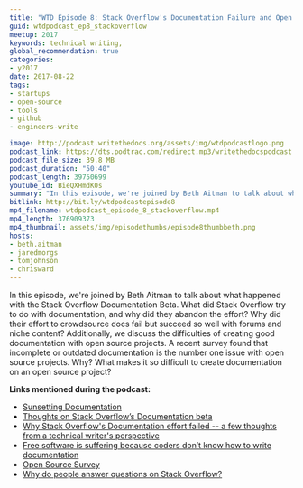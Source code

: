 ```yaml
---
title: "WTD Episode 8: Stack Overflow's Documentation Failure and Open Source Challenges"
guid: wtdpodcast_ep8_stackoverflow
meetup: 2017
keywords: technical writing,
global_recommendation: true
categories:
- y2017
date: 2017-08-22
tags:
- startups
- open-source
- tools
- github
- engineers-write

image: http://podcast.writethedocs.org/assets/img/wtdpodcastlogo.png
podcast_link: https://dts.podtrac.com/redirect.mp3/writethedocspodcast.org/wtd_episode_8.mp3
podcast_file_size: 39.8 MB
podcast_duration: "50:40"
podcast_length: 39750699
youtube_id: BieQXHmdK0s
summary: "In this episode, we're joined by Beth Aitman to talk about what happened with the Stack Overflow Documentation Beta. What did Stack Overflow try to do with documentation, and why did they abandon the effort? Why did their effort to crowdsource docs fail but succeed so well with forums and niche content? Additionally, we discuss the difficulties of creating good documentation with open source projects. A recent survey found that incomplete or outdated documentation is the number one issue with open source projects. Why? What makes it so difficult to create documentation on an open source project?"
bitlink: http://bit.ly/wtdpodcastepisode8
mp4_filename: wtdpodcast_episode_8_stackoverflow.mp4
mp4_length: 376909373
mp4_thumbnail: assets/img/episodethumbs/episode8thumbbeth.png
hosts:
- beth.aitman
- jaredmorgs
- tomjohnson
- chrisward
---
```


In this episode, we're joined by Beth Aitman to talk about what happened with the Stack Overflow Documentation Beta. What did Stack Overflow try to do with documentation, and why did they abandon the effort? Why did their effort to crowdsource docs fail but succeed so well with forums and niche content? Additionally, we discuss the difficulties of creating good documentation with open source projects. A recent survey found that incomplete or outdated documentation is the number one issue with open source projects. Why? What makes it so difficult to create documentation on an open source project?


**Links mentioned during the podcast:**

* [Sunsetting Documentation](https://meta.stackoverflow.com/questions/354217/sunsetting-documentation)
* [Thoughts on Stack Overflow’s Documentation beta](https://medium.com/@beth.aitman/thoughts-on-stack-overflows-documentation-beta-f5a8b7f10c8)
* [Why Stack Overflow's Documentation effort failed -- a few thoughts from a technical writer's perspective](http://idratherbewriting.com/2017/08/05/why-stack-overflow-documentation-effort-failed/)
* [Free software is suffering because coders don’t know how to write documentation](https://thenextweb.com/dd/2017/06/02/free-software-is-suffering-because-coders-dont-know-how-to-write-documentation/#.tnw_xijs56yV)
* [Open Source Survey](http://opensourcesurvey.org/2017/)
* [Why do people answer questions on Stack Overflow?](https://jericson.github.io/2016/07/13/QA_economics.html)
